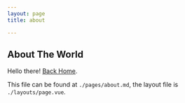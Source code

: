 ```yaml
---
layout: page
title: about

---
```

## About The World

Hello there! [Back Home](/./index.md).

This file can be found at `./pages/about.md`, the layout file is `./layouts/page.vue`.
<!--stackedit_data:
eyJoaXN0b3J5IjpbLTExNjA2ODA5NzBdfQ==
-->